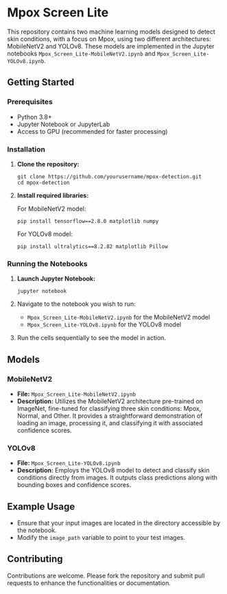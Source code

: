 # Mpox Screen Lite

This repository contains two machine learning models designed to detect skin conditions, with a focus on Mpox, using two different architectures: MobileNetV2 and YOLOv8. These models are implemented in the Jupyter notebooks `Mpox_Screen_Lite-MobileNetV2.ipynb` and `Mpox_Screen_Lite-YOLOv8.ipynb`.

## Getting Started

### Prerequisites
- Python 3.8+
- Jupyter Notebook or JupyterLab
- Access to GPU (recommended for faster processing)

### Installation

1. **Clone the repository:**
   ```
   git clone https://github.com/yourusername/mpox-detection.git
   cd mpox-detection
   ```

2. **Install required libraries:**

   For MobileNetV2 model:
   ```
   pip install tensorflow==2.8.0 matplotlib numpy
   ```

   For YOLOv8 model:
   ```
   pip install ultralytics==8.2.82 matplotlib Pillow
   ```

### Running the Notebooks

1. **Launch Jupyter Notebook:**
   ```
   jupyter notebook
   ```

2. Navigate to the notebook you wish to run:
   - `Mpox_Screen_Lite-MobileNetV2.ipynb` for the MobileNetV2 model
   - `Mpox_Screen_Lite-YOLOv8.ipynb` for the YOLOv8 model

3. Run the cells sequentially to see the model in action.

## Models

### MobileNetV2
- **File:** `Mpox_Screen_Lite-MobileNetV2.ipynb`
- **Description:** Utilizes the MobileNetV2 architecture pre-trained on ImageNet, fine-tuned for classifying three skin conditions: Mpox, Normal, and Other. It provides a straightforward demonstration of loading an image, processing it, and classifying it with associated confidence scores.

### YOLOv8
- **File:** `Mpox_Screen_Lite-YOLOv8.ipynb`
- **Description:** Employs the YOLOv8 model to detect and classify skin conditions directly from images. It outputs class predictions along with bounding boxes and confidence scores.

## Example Usage
- Ensure that your input images are located in the directory accessible by the notebook.
- Modify the `image_path` variable to point to your test images.

## Contributing
Contributions are welcome. Please fork the repository and submit pull requests to enhance the functionalities or documentation.
